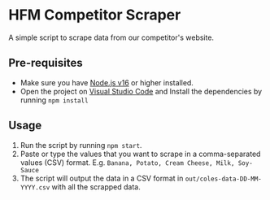 # HFM Competitor Scraper

A simple script to scrape data from our competitor's website.

## Pre-requisites

- Make sure you have [Node.js v16](https://nodejs.org/en/) or higher installed.
- Open the project on [Visual Studio Code](https://code.visualstudio.com/) and Install the dependencies by running `npm install`

## Usage

1. Run the script by running `npm start`.
1. Paste or type the values that you want to scrape in a comma-separated values (CSV) format. E.g. `Banana, Potato, Cream Cheese, Milk, Soy-Sauce`
1. The script will output the data in a CSV format in `out/coles-data-DD-MM-YYYY.csv` with all the scrapped data.
